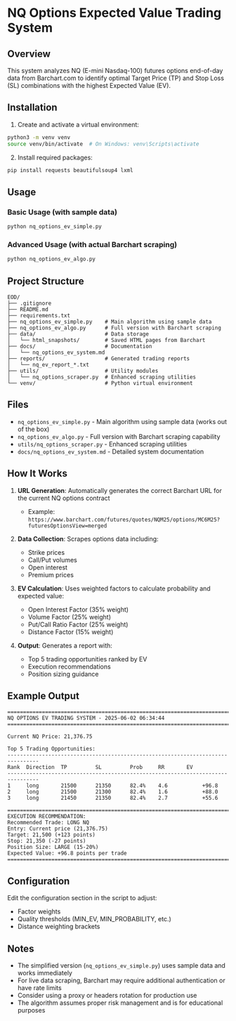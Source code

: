 # NQ Options Expected Value Trading System

## Overview
This system analyzes NQ (E-mini Nasdaq-100) futures options end-of-day data from Barchart.com to identify optimal Target Price (TP) and Stop Loss (SL) combinations with the highest Expected Value (EV).

## Installation

1. Create and activate a virtual environment:
```bash
python3 -m venv venv
source venv/bin/activate  # On Windows: venv\Scripts\activate
```

2. Install required packages:
```bash
pip install requests beautifulsoup4 lxml
```

## Usage

### Basic Usage (with sample data)
```bash
python nq_options_ev_simple.py
```

### Advanced Usage (with actual Barchart scraping)
```bash
python nq_options_ev_algo.py
```

## Project Structure

```
EOD/
├── .gitignore
├── README.md
├── requirements.txt
├── nq_options_ev_simple.py    # Main algorithm using sample data
├── nq_options_ev_algo.py      # Full version with Barchart scraping
├── data/                      # Data storage
│   └── html_snapshots/        # Saved HTML pages from Barchart
├── docs/                      # Documentation
│   └── nq_options_ev_system.md
├── reports/                   # Generated trading reports
│   └── nq_ev_report_*.txt
├── utils/                     # Utility modules
│   └── nq_options_scraper.py  # Enhanced scraping utilities
└── venv/                      # Python virtual environment
```

## Files

- `nq_options_ev_simple.py` - Main algorithm using sample data (works out of the box)
- `nq_options_ev_algo.py` - Full version with Barchart scraping capability
- `utils/nq_options_scraper.py` - Enhanced scraping utilities
- `docs/nq_options_ev_system.md` - Detailed system documentation

## How It Works

1. **URL Generation**: Automatically generates the correct Barchart URL for the current NQ options contract
   - Example: `https://www.barchart.com/futures/quotes/NQM25/options/MC6M25?futuresOptionsView=merged`

2. **Data Collection**: Scrapes options data including:
   - Strike prices
   - Call/Put volumes
   - Open interest
   - Premium prices

3. **EV Calculation**: Uses weighted factors to calculate probability and expected value:
   - Open Interest Factor (35% weight)
   - Volume Factor (25% weight)
   - Put/Call Ratio Factor (25% weight)
   - Distance Factor (15% weight)

4. **Output**: Generates a report with:
   - Top 5 trading opportunities ranked by EV
   - Execution recommendations
   - Position sizing guidance

## Example Output
```
================================================================================
NQ OPTIONS EV TRADING SYSTEM - 2025-06-02 06:34:44
================================================================================

Current NQ Price: 21,376.75

Top 5 Trading Opportunities:
--------------------------------------------------------------------------------
Rank  Direction  TP         SL         Prob     RR       EV        
--------------------------------------------------------------------------------
1     long       21500      21350      82.4%    4.6           +96.8
2     long       21500      21300      82.4%    1.6           +88.0
3     long       21450      21350      82.4%    2.7           +55.6

================================================================================
EXECUTION RECOMMENDATION:
Recommended Trade: LONG NQ
Entry: Current price (21,376.75)
Target: 21,500 (+123 points)
Stop: 21,350 (-27 points)
Position Size: LARGE (15-20%)
Expected Value: +96.8 points per trade
================================================================================
```

## Configuration

Edit the configuration section in the script to adjust:
- Factor weights
- Quality thresholds (MIN_EV, MIN_PROBABILITY, etc.)
- Distance weighting brackets

## Notes

- The simplified version (`nq_options_ev_simple.py`) uses sample data and works immediately
- For live data scraping, Barchart may require additional authentication or have rate limits
- Consider using a proxy or headers rotation for production use
- The algorithm assumes proper risk management and is for educational purposes